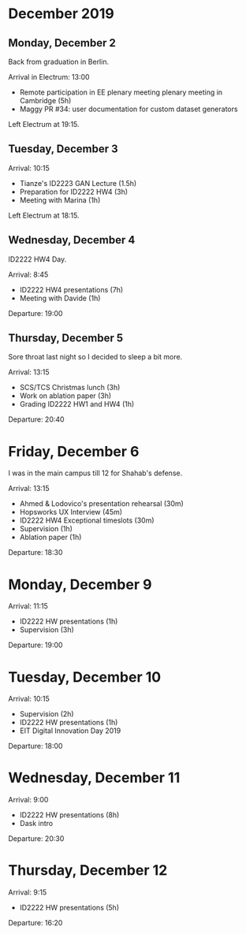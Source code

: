 # December 2019

## Monday, December 2

Back from graduation in Berlin.

Arrival in Electrum: 13:00

- Remote participation in EE plenary meeting plenary meeting in Cambridge (5h)
- Maggy PR #34: user documentation for custom dataset generators 

Left Electrum at 19:15.

## Tuesday, December 3

Arrival: 10:15

- Tianze's ID2223 GAN Lecture (1.5h)
- Preparation for ID2222 HW4 (3h)
- Meeting with Marina (1h)

Left Electrum at 18:15.

## Wednesday, December 4

ID2222 HW4 Day.

Arrival: 8:45

- ID2222 HW4 presentations (7h)
- Meeting with Davide (1h)

Departure: 19:00

## Thursday, December 5

Sore throat last night so I decided to sleep a bit more.

Arrival: 13:15

- SCS/TCS Christmas lunch (3h)
- Work on ablation paper (3h)
- Grading ID2222 HW1 and HW4 (1h)

Departure: 20:40

# Friday, December 6

I was in the main campus till 12 for Shahab's defense.

Arrival: 13:15

- Ahmed & Lodovico's presentation rehearsal (30m)
- Hopsworks UX Interview (45m)
- ID2222 HW4 Exceptional timeslots (30m)
- Supervision (1h)
- Ablation paper (1h)

Departure: 18:30

# Monday, December 9

Arrival: 11:15

- ID2222 HW presentations (1h)
- Supervision (3h)

Departure: 19:00

# Tuesday, December 10

Arrival: 10:15

- Supervision (2h)
- ID2222 HW presentations (1h)
- EIT Digital Innovation Day 2019

Departure: 18:00

# Wednesday, December 11

Arrival: 9:00

- ID2222 HW presentations (8h)
- Dask intro

Departure: 20:30

# Thursday, December 12

Arrival: 9:15

- ID2222 HW presentations (5h)

Departure: 16:20